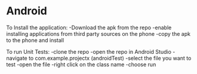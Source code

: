 # Android

To Install the application:
-Download the apk from the repo
-enable installing applications from third party sources on the phone
-copy the apk to the phone and install


To run Unit Tests:
-clone the repo
-open the repo in Android Studio
-navigate to com.example.projectx (androidTest)
-select the file you want to test
-open the file
-right click on the class name
-choose run
